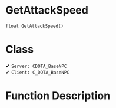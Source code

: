 # GetAttackSpeed
```
float GetAttackSpeed()
```
# Class
✔ `Server: CDOTA_BaseNPC`  
✔ `Client: C_DOTA_BaseNPC`  

# Function Description

